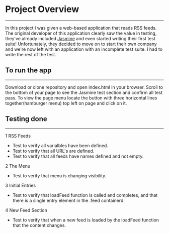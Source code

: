 # Project Overview
---

In this project I was given a web-based application that reads RSS feeds. The original developer of this application clearly saw the value in testing, they've already included [Jasmine](http://jasmine.github.io/) and even started writing their first test suite! Unfortunately, they decided to move on to start their own company and we're now left with an application with an incomplete test suite. I had to write the rest of the test.


## To run the app
---

Download or clone repository and open index.html in your browser.
Scroll to the bottom of your page to see the Jasmine test section and confirm all test pass.
To view the page menu locate the button with three horizontal lines together(hamburger menu)
top left on page and click on it.



## Testing done
---
1 RSS Feeds
- Test to verify all varialbles have been defined.
- Test to verify that all URL's are defined.
- Test to verify that all feeds have names defined and not empty.

2 The Menu 
- Test to verify that menu is changing visibility.

3 Initial Entries
- Test to verify that loadFeed function is called and completes, and that there is a single entry element in the .feed containerd.

4 New Feed Section 
- Test to verify that when a new feed is loaded by the loadFeed function that the content changes.
